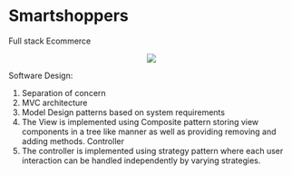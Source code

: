 # Smartshoppers
Full stack Ecommerce

<p align = "center">
  <img src = "https://github.com/ngoiyaeric/Smartshoppers/assets/115367894/a045a5b1-108a-43bd-85ee-45fab09c139a">
</p>




Software Design: 
1. Separation of concern 
2. MVC architecture 
3. Model Design patterns based on system requirements 
4. The View is implemented using Composite pattern storing view components in a tree like manner as well as providing removing and adding methods. 
Controller 
5. The controller is implemented using strategy pattern where each user interaction can be handled independently by varying strategies. 


